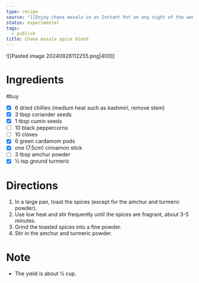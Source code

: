 ```yaml
---
type: recipe
source: "[[Enjoy chana masala in an Instant Pot on any night of the week]]"
status: experimental
tags:
  - publish
title: Chana masala spice blend
---
```

![[Pasted image 20240928112255.png|400]]
# Ingredients
#buy
- [x] 6 dried chillies (medium heat such as kashmiri, remove stem)
- [x] 3 tbsp coriander seeds
- [x] 1 tbsp cumin seeds
- [ ] 10 black peppercorns
- [ ] 10 cloves
- [x] 6 green cardamom pods
- [x] one (7.5cm) cinnamon stick
- [ ] 3 tbsp amchur powder
- [x] ½ tsp ground turmeric
# Directions
1. In a large pan, toast the spices (except for the amchur and turmeric powder).
2. Use low heat and stir frequently until the spices are fragrant, about 3-5 minutes.
3. Grind the toasted spices into a fine powder.
4. Stir in the amchur and turmeric powder.
# Note
- The yield is about ½ cup.